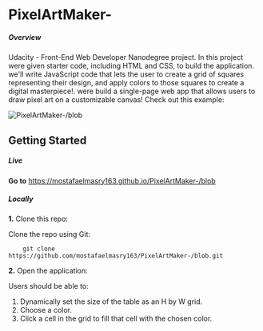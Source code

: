 # PixelArtMaker-

##### Overview

Udacity - Front-End Web Developer Nanodegree project. In this project were given starter code, including HTML and CSS, to build the application. we'll write JavaScript code that lets the user to create a grid of squares representing their design, and apply colors to those squares to create a digital masterpiece!. were build a single-page web app that allows users to draw pixel art on a customizable canvas! Check out this example:

![PixelArtMaker-/blob](https://github.com/mostafaelmasry163/PixelArtMaker-/blob/master/pixel%20art%20maker%20perview.png)


## Getting Started


##### Live	
**Go to** https://mostafaelmasry163.github.io/PixelArtMaker-/blob
##### Locally	

**1.** Clone this repo:	

Clone the repo using Git: 

```
	git clone https://github.com/mostafaelmasry163/PixelArtMaker-/blob.git
```

**2.** Open the application:	

Users should be able to:	

1. Dynamically set the size of the table as an H by W grid.	
2. Choose a color.
3. Click a cell in the grid to fill that cell with the chosen color.	
